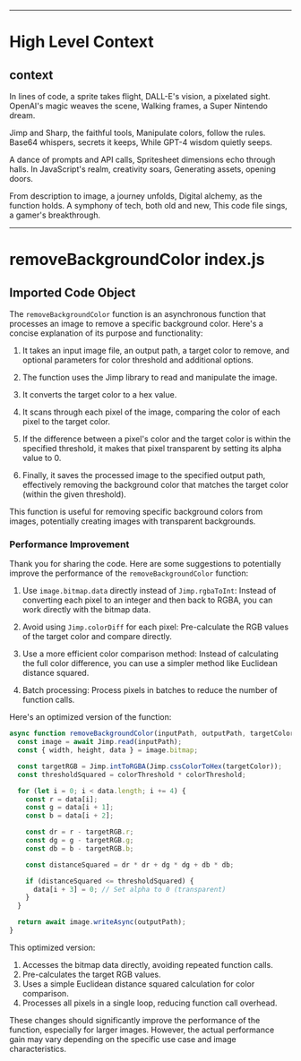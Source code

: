 

  ---
# High Level Context
## context
In lines of code, a sprite takes flight,
DALL-E's vision, a pixelated sight.
OpenAI's magic weaves the scene,
Walking frames, a Super Nintendo dream.

Jimp and Sharp, the faithful tools,
Manipulate colors, follow the rules.
Base64 whispers, secrets it keeps,
While GPT-4 wisdom quietly seeps.

A dance of prompts and API calls,
Spritesheet dimensions echo through halls.
In JavaScript's realm, creativity soars,
Generating assets, opening doors.

From description to image, a journey unfolds,
Digital alchemy, as the function holds.
A symphony of tech, both old and new,
This code file sings, a gamer's breakthrough.


---
# removeBackgroundColor index.js
## Imported Code Object
The `removeBackgroundColor` function is an asynchronous function that processes an image to remove a specific background color. Here's a concise explanation of its purpose and functionality:

1. It takes an input image file, an output path, a target color to remove, and optional parameters for color threshold and additional options.

2. The function uses the Jimp library to read and manipulate the image.

3. It converts the target color to a hex value.

4. It scans through each pixel of the image, comparing the color of each pixel to the target color.

5. If the difference between a pixel's color and the target color is within the specified threshold, it makes that pixel transparent by setting its alpha value to 0.

6. Finally, it saves the processed image to the specified output path, effectively removing the background color that matches the target color (within the given threshold).

This function is useful for removing specific background colors from images, potentially creating images with transparent backgrounds.

### Performance Improvement

Thank you for sharing the code. Here are some suggestions to potentially improve the performance of the `removeBackgroundColor` function:

1. Use `image.bitmap.data` directly instead of `Jimp.rgbaToInt`:
   Instead of converting each pixel to an integer and then back to RGBA, you can work directly with the bitmap data.

2. Avoid using `Jimp.colorDiff` for each pixel:
   Pre-calculate the RGB values of the target color and compare directly.

3. Use a more efficient color comparison method:
   Instead of calculating the full color difference, you can use a simpler method like Euclidean distance squared.

4. Batch processing:
   Process pixels in batches to reduce the number of function calls.

Here's an optimized version of the function:

```javascript
async function removeBackgroundColor(inputPath, outputPath, targetColor, colorThreshold = 0, options = {}) {
  const image = await Jimp.read(inputPath);
  const { width, height, data } = image.bitmap;

  const targetRGB = Jimp.intToRGBA(Jimp.cssColorToHex(targetColor));
  const thresholdSquared = colorThreshold * colorThreshold;

  for (let i = 0; i < data.length; i += 4) {
    const r = data[i];
    const g = data[i + 1];
    const b = data[i + 2];

    const dr = r - targetRGB.r;
    const dg = g - targetRGB.g;
    const db = b - targetRGB.b;

    const distanceSquared = dr * dr + dg * dg + db * db;

    if (distanceSquared <= thresholdSquared) {
      data[i + 3] = 0; // Set alpha to 0 (transparent)
    }
  }

  return await image.writeAsync(outputPath);
}
```

This optimized version:

1. Accesses the bitmap data directly, avoiding repeated function calls.
2. Pre-calculates the target RGB values.
3. Uses a simple Euclidean distance squared calculation for color comparison.
4. Processes all pixels in a single loop, reducing function call overhead.

These changes should significantly improve the performance of the function, especially for larger images. However, the actual performance gain may vary depending on the specific use case and image characteristics.

  